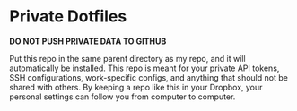 # Private Dotfiles

**DO NOT PUSH PRIVATE DATA TO GITHUB**


Put this repo in the same parent directory as my repo, and it will automatically be installed.  This repo is meant for your private API tokens, SSH configurations, work-specific configs, and anything that should not be shared with others.  By keeping a repo like this in your Dropbox, your personal settings can follow you from computer to computer.


